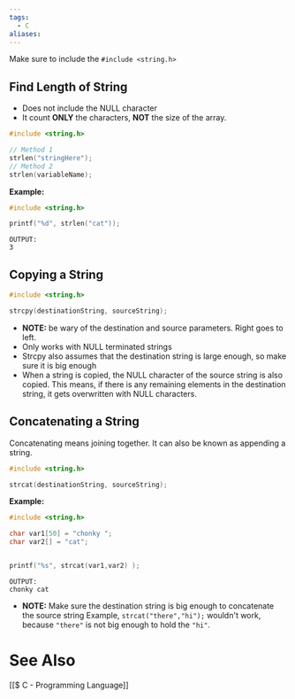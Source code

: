 ```yaml
---
tags:
  - C
aliases:
---
```

Make sure to include the `#include <string.h>`

## Find Length of String
- Does not include the NULL character
- It count **ONLY** the characters, **NOT** the size of the array.
```c showlinenumbers
#include <string.h>

// Method 1
strlen("stringHere");
// Method 2
strlen(variableName);

```

**Example:**
```c showlinenumbers
#include <string.h>

printf("%d", strlen("cat"));
```
```
OUTPUT:
3
```

## Copying a String
```c showlinenumbers
#include <string.h>

strcpy(destinationString, sourceString);
```
- **NOTE:** be wary of the destination and source parameters. Right goes to left.
- Only works with NULL terminated strings
- Strcpy also assumes that the destination string is large enough, so make sure it is big enough
- When a string is copied, the NULL character of the source string is also copied. This means, if there is any remaining elements in the destination string, it gets overwritten with NULL characters.

## Concatenating a String
Concatenating means joining together. It can also be known as appending a string.

```c showlinenumbers
#include <string.h>

strcat(destinationString, sourceString);
```

**Example:**
```c showlinenumnbers
#include <string.h>

char var1[50] = "chonky ";
char var2[] = "cat";


printf("%s", strcat(var1,var2) );
```
```
OUTPUT:
chonky cat
```
- **NOTE:** Make sure the destination string is big enough to concatenate the source string
  Example, `strcat("there","hi");` wouldn't work, because `"there"` is not big enough to hold the `"hi"`.


# See Also
[[$ C - Programming Language]]